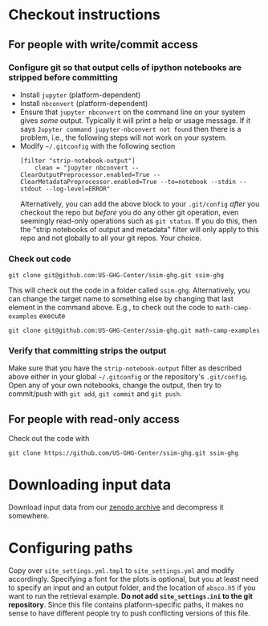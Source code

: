 # Checkout instructions
## For people with write/commit access
### Configure git so that output cells of ipython notebooks are stripped before committing
* Install `jupyter` (platform-dependent)
* Install `nbconvert` (platform-dependent)
* Ensure that `jupyter nbconvert` on the command line on your system gives _some_ output. Typically it will print a help or usage message. If it says `Jupyter command jupyter-nbconvert not found` then there is a problem, i.e., the following steps will not work on your system.
* Modify `~/.gitconfig` with the following section
  ```
  [filter "strip-notebook-output"]
      clean = "jupyter nbconvert --ClearOutputPreprocessor.enabled=True --ClearMetadataPreprocessor.enabled=True --to=notebook --stdin --stdout --log-level=ERROR"
  ```
  Alternatively, you can add the above block to your `.git/config` _after_ you checkout the repo but _before_ you do any other git operation, even seemingly read-only operations such as `git status`. If you do this, then the "strip notebooks of output and metadata" filter will only apply to this repo and not globally to all your git repos. Your choice.

### Check out code
```
git clone git@github.com:US-GHG-Center/ssim-ghg.git ssim-ghg
```
This will check out the code in a folder called `ssim-ghg`. Alternatively, you can change the target name to something else by changing that last element in the command above. E.g., to check out the code to `math-camp-examples` execute
```
git clone git@github.com:US-GHG-Center/ssim-ghg.git math-camp-examples
```

### Verify that committing strips the output
Make sure that you have the `strip-notebook-output` filter as described above either in your global `~/.gitconfig` or the repository's `.git/config`. Open any of your own notebooks, change the output, then try to commit/push with `git add`, `git commit` and `git push`.

## For people with read-only access

Check out the code with
```
git clone https://github.com/US-GHG-Center/ssim-ghg.git ssim-ghg
```

# Downloading input data

Download input data from our [zenodo archive](https://doi.org/10.5281/zenodo.14834375) and decompress it somewhere.

# Configuring paths
Copy over `site_settings.yml.tmpl` to `site_settings.yml` and modify accordingly. Specifying a font for the plots is optional, but you at least need to specify an input and an output folder, and the location of `absco.h5` if you want to run the retrieval example. __Do not add `site_settings.ini` to the git repository__. Since this file contains platform-specific paths, it makes no sense to have different people try to push conflicting versions of this file.
